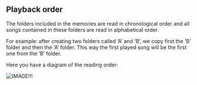 ## Playback order

The folders included in the memories are read in chronological order and all songs contained in these folders are read in alphabetical order.

For example: after creating two folders called ‘A’ and ‘B’, we copy first the ‘B’ folder and then the ‘A’ folder. This way the first played song will be the first one from the ‘B’ folder.

Here you have a diagram of the reading order:

![IMAGE!!!](http://static.energysistem.com/images/manuals/42260/5492cea8f11f3.jpg)
